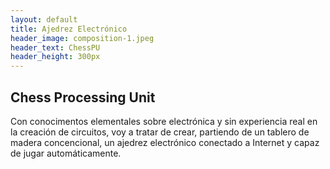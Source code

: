 ```yaml
---
layout: default
title: Ajedrez Electrónico
header_image: composition-1.jpeg
header_text: ChessPU
header_height: 300px
---
```

<!-- 
    Menú inspirado en el tipo "Sidenav Overlay Examplo" de https://www.w3schools.com/howto/howto_js_sidenav.asp
    cuyo código de puede ver y probar en w3schools.com/howto/tryit.asp?filename=tryhow_js_sidenav
-->
## Chess Processing Unit
Con conocimentos elementales sobre electrónica y sin experiencia real 
en la creación de circuitos, voy a tratar de crear, partiendo de un 
tablero de madera concencional, un ajedrez electrónico conectado a 
Internet y capaz de jugar automáticamente.    

<!--
    Ver si utilizo la paleta de colores https://coolors.co/173753-6daedb-2892d7-1b4353-1d70a2
-->